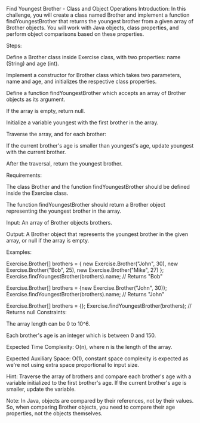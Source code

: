 Find Youngest Brother - Class and Object Operations
Introduction: In this challenge, you will create a class named Brother and implement a function findYoungestBrother that returns the youngest brother from a given array of Brother objects. You will work with Java objects, class properties, and perform object comparisons based on these properties.

Steps:

Define a Brother class inside Exercise class, with two properties: name (String) and age (int).

Implement a constructor for Brother class which takes two parameters, name and age, and initializes the respective class properties.

Define a function findYoungestBrother which accepts an array of Brother objects as its argument.

If the array is empty, return null.

Initialize a variable youngest with the first brother in the array.

Traverse the array, and for each brother:

If the current brother's age is smaller than youngest's age, update youngest with the current brother.

After the traversal, return the youngest brother.

Requirements:

The class Brother and the function findYoungestBrother should be defined inside the Exercise class.

The function findYoungestBrother should return a Brother object representing the youngest brother in the array.

Input: An array of Brother objects brothers.

Output: A Brother object that represents the youngest brother in the given array, or null if the array is empty.

Examples:

Exercise.Brother[] brothers = {
    new Exercise.Brother("John", 30), 
    new Exercise.Brother("Bob", 25), 
    new Exercise.Brother("Mike", 27)
};
Exercise.findYoungestBrother(brothers).name; // Returns "Bob"
 
Exercise.Brother[] brothers = {new Exercise.Brother("John", 30)};
Exercise.findYoungestBrother(brothers).name; // Returns "John"
 
Exercise.Brother[] brothers = {};
Exercise.findYoungestBrother(brothers); // Returns null
Constraints:

The array length can be 0 to 10^6.

Each brother's age is an integer which is between 0 and 150.

Expected Time Complexity: O(n), where n is the length of the array.

Expected Auxiliary Space: O(1), constant space complexity is expected as we're not using extra space proportional to input size.

Hint: Traverse the array of brothers and compare each brother's age with a variable initialized to the first brother's age. If the current brother's age is smaller, update the variable.

Note: In Java, objects are compared by their references, not by their values. So, when comparing Brother objects, you need to compare their age properties, not the objects themselves.